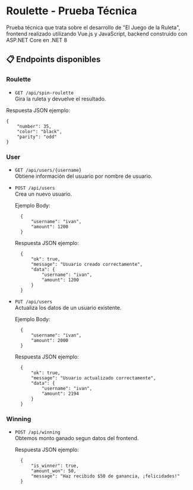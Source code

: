 # Roulette - Prueba Técnica

Prueba técnica que trata sobre el desarrollo de "El Juego de la Ruleta", frontend realizado utilizando Vue.js y JavaScript, backend construido con ASP.NET Core en .NET 8

## 📋 Endpoints disponibles

### Roulette

- `GET /api/spin-roulette`  
  Gira la ruleta y devuelve el resultado.

Respuesta JSON ejemplo:
  ~~~
  {
      "number": 35,
      "color": "black",
      "parity": "odd"
  }
  ~~~

### User

- `GET /api/users/{username}`  
  Obtiene información del usuario por nombre de usuario.

- `POST /api/users`  
  Crea un nuevo usuario.

  Ejemplo Body:
  ~~~
    {
        "username": "ivan",
        "amount": 1200
    }
  ~~~

  Respuesta JSON ejemplo:
  ~~~
    {
        "ok": true,
        "message": "Usuario creado correctamente",
        "data": {
            "username": "ivan",
            "amount": 1200
        }
    }
  ~~~

- `PUT /api/users`  
  Actualiza los datos de un usuario existente.

  Ejemplo Body:
  ~~~
    {
        "username": "ivan",
        "amount": 2000
    }
  ~~~
  Respuesta JSON ejemplo:
  ~~~
    {
        "ok": true,
        "message": "Usuario actualizado correctamente",
        "data": {
            "username": "ivan",
            "amount": 2194
        }
    }
  ~~~

### Winning

- `POST /api/winning`  
  Obtemos monto ganado segun datos del frontend.

  Respuesta JSON ejemplo:
  ~~~
    {
        "is_winner": true,
        "amount_won": 50,
        "message": "Haz recibido $50 de ganancia, ¡felicidades!"
    }
  ~~~

